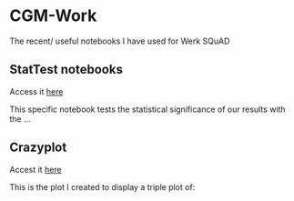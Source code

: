 # CGM-Work
The recent/ useful notebooks I have used for Werk SQuAD

## StatTest notebooks
Access it [here](/stattest_N_comps.iypnb)

This specific notebook tests the statistical significance of our results with the ...

## Crazyplot
Accest it [here](/crazyplot.ipynb)

This is the plot I created to display a triple plot of: 
